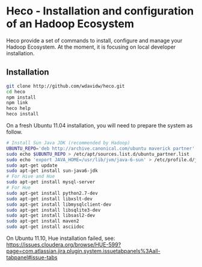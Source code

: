 
Heco - Installation and configuration of an Hadoop Ecosystem
============================================================

Heco provide a set of commands to install, configure and manage your Hadoop Ecosystem. At the moment, it is focusing on local developer installation.

Installation
------------

```bash
git clone http://github.com/wdavidw/heco.git
cd heco
npm install
npm link
heco help
heco install
```

On a fresh Ubuntu 11.04 installation, you will need to prepare the system as follow.

```bash
# Install Sun Java JDK (recommended by Hadoop)
UBUNTU_REPO='deb http://archive.canonical.com/ubuntu maverick partner'
sudo echo $UBUNTU_REPO > /etc/apt/sources.list.d/ubuntu_partner.list
sudo echo 'export JAVA_HOME=/usr/lib/jvm/java-6-sun' > /etc/profile.d/java.sh
sudo apt-get update
sudo apt-get install sun-java6-jdk
# For Hive and Hue
sudo apt-get install mysql-server
# For Hue
sudo apt-get install python2.7-dev
sudo apt-get install libxslt-dev
sudo apt-get install libmysqlclient-dev
sudo apt-get install libsqlite3-dev
sudo apt-get install libsasl2-dev
sudo apt-get install maven2
sudo apt-get install asciidoc
```

On Ubuntu 11.10, Hue installation failed, see:
https://issues.cloudera.org/browse/HUE-599?page=com.atlassian.jira.plugin.system.issuetabpanels%3Aall-tabpanel#issue-tabs